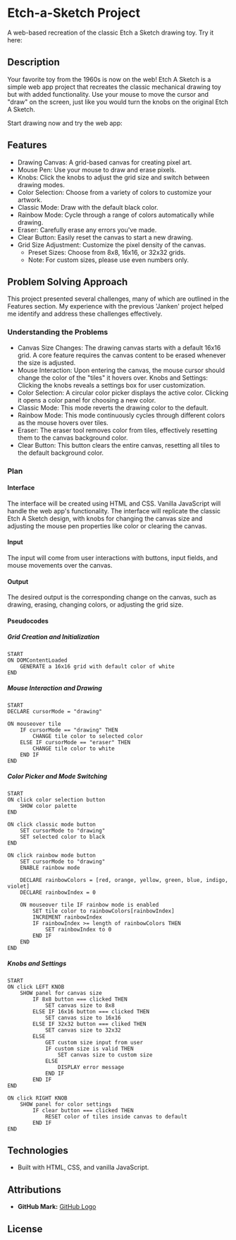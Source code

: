 # Etch-a-Sketch Project

A web-based recreation of the classic Etch a Sketch drawing toy. Try it here: 

## Description

Your favorite toy from the 1960s is now on the web! Etch A Sketch is a simple web app project that recreates the classic mechanical drawing toy but with added functionality. Use your mouse to move the cursor and "draw" on the screen, just like you would turn the knobs on the original Etch A Sketch.

Start drawing now and try the web app: 

## Features
- Drawing Canvas: A grid-based canvas for creating pixel art.
- Mouse Pen: Use your mouse to draw and erase pixels.
- Knobs: Click the knobs to adjust the grid size and switch between drawing modes.
- Color Selection: Choose from a variety of colors to customize your artwork.
- Classic Mode: Draw with the default black color.
- Rainbow Mode: Cycle through a range of colors automatically while drawing.
- Eraser: Carefully erase any errors you've made.
- Clear Button: Easily reset the canvas to start a new drawing.
- Grid Size Adjustment: Customize the pixel density of the canvas.
    - Preset Sizes: Choose from 8x8, 16x16, or 32x32 grids.
    - Note: For custom sizes, please use even numbers only.

## Problem Solving Approach

This project presented several challenges, many of which are outlined in the Features section. My experience with the previous 'Janken' project helped me identify and address these challenges effectively.

### Understanding the Problems

- Canvas Size Changes: The drawing canvas starts with a default 16x16 grid. A core feature requires the canvas content to be erased whenever the size is adjusted.
- Mouse Interaction: Upon entering the canvas, the mouse cursor should change the color of the "tiles" it hovers over.
Knobs and Settings: Clicking the knobs reveals a settings box for user customization.
- Color Selection: A circular color picker displays the active color. Clicking it opens a color panel for choosing a new color.
- Classic Mode: This mode reverts the drawing color to the default.
- Rainbow Mode: This mode continuously cycles through different colors as the mouse hovers over tiles.
- Eraser: The eraser tool removes color from tiles, effectively resetting them to the canvas background color.
- Clear Button: This button clears the entire canvas, resetting all tiles to the default background color.

### Plan

#### Interface

The interface will be created using HTML and CSS. Vanilla JavaScript will handle the web app's functionality. The interface will replicate the classic Etch A Sketch design, with knobs for changing the canvas size and adjusting the mouse pen properties like color or clearing the canvas.

#### Input

The input will come from user interactions with buttons, input fields, and mouse movements over the canvas.

#### Output

The desired output is the corresponding change on the canvas, such as drawing, erasing, changing colors, or adjusting the grid size.

#### Pseudocodes

##### Grid Creation and Initialization
```
START
ON DOMContentLoaded
    GENERATE a 16x16 grid with default color of white
END
```

##### Mouse Interaction and Drawing
```
START
DECLARE cursorMode = "drawing" 

ON mouseover tile
    IF cursorMode == "drawing" THEN
        CHANGE tile color to selected color
    ELSE IF cursorMode == "eraser" THEN
        CHANGE tile color to white 
    END IF
END
```

##### Color Picker and Mode Switching
```
START
ON click color selection button
    SHOW color palette
END

ON click classic mode button
    SET cursorMode to "drawing"
    SET selected color to black 
END

ON click rainbow mode button
    SET cursorMode to "drawing"
    ENABLE rainbow mode

    DECLARE rainbowColors = [red, orange, yellow, green, blue, indigo, violet]
    DECLARE rainbowIndex = 0

    ON mouseover tile IF rainbow mode is enabled
        SET tile color to rainbowColors[rainbowIndex]
        INCREMENT rainbowIndex
        IF rainbowIndex >= length of rainbowColors THEN
            SET rainbowIndex to 0 
        END IF
    END 
END
```

##### Knobs and Settings
```
START
ON click LEFT KNOB
    SHOW panel for canvas size
        IF 8x8 button === clicked THEN
            SET canvas size to 8x8
        ELSE IF 16x16 button === clicked THEN
            SET canvas size to 16x16
        ELSE IF 32x32 button === cliked THEN
            SET canvas size to 32x32
        ELSE
            GET custom size input from user
            IF custom size is valid THEN 
                SET canvas size to custom size
            ELSE
                DISPLAY error message 
            END IF
        END IF
END 

ON click RIGHT KNOB
    SHOW panel for color settings
        IF clear button === clicked THEN
            RESET color of tiles inside canvas to default
        END IF
END
```

## Technologies
- Built with HTML, CSS, and vanilla JavaScript.

## Attributions

- **GitHub Mark:** [GitHub Logo](https://github.com/logos)

## License